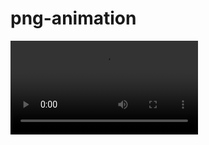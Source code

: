 # png-animation

<div>
  <video src="https://github.com/gzgogo/png-animation/raw/master/example.mov" controls="controls">
    您的浏览器不支持 video 标签。
  </video>
</div>
